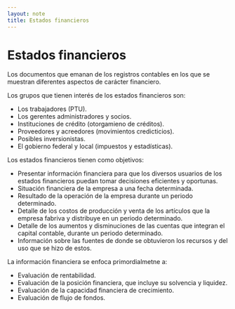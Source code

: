 ```yaml
---
layout: note
title: Estados financieros
---
```


# Estados financieros
Los documentos que emanan de los registros contables en los que se muestran diferentes aspectos de carácter financiero.

Los grupos que tienen interés de los estados financieros son:
* Los trabajadores (PTU).
* Los gerentes administradores y socios.
* Instituciones de crédito (otorgamieno de créditos).
* Proveedores y acreedores (movimientos credicticios).
* Posibles inversionistas.
* El gobierno federal y local (impuestos y estadísticas).

Los estados financieros tienen como objetivos:
* Presentar información financiera para que los diversos usuarios de los estados financieros puedan tomar decisiones eficientes y oportunas.
* Situación financiera de la empresa a una fecha determinada.
* Resultado de la operación de la empresa durante un periodo determinado.
* Detalle de los costos de producción y venta de los artículos que la empresa fabriva y distribuye en un periodo determinado.
* Detalle de los aumentos y disminuciones de las cuentas que integran el capital contable, durante un periodo determinado.
* Información sobre las fuentes de donde se obtuvieron los recursos y del uso que se hizo de estos.

La información financiera se enfoca primordialmetne a:
* Evaluación de rentabilidad.
* Evaluación de la posición financiera, que incluye su solvencia y liquidez.
* Evaluación de la capacidad financiera de crecimiento.
* Evaluación de flujo de fondos.

